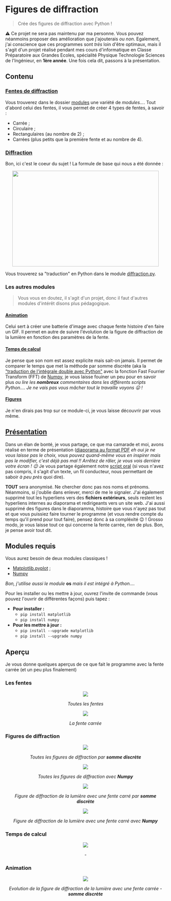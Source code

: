 # Figures de diffraction
> Crée des figures de diffraction avec Python !

:warning: Ce projet ne sera pas maintenu par ma personne. Vous pouvez néanmoins proposer des amélioration que j'ajouterais *ou non*. Egalement, j'ai conscience que ces programmes sont *très* loin d'être optimaux, mais il s'agit d'un projet réalisé pendant mes cours d'informatique en Classe Préparatoire aux Grandes Ecoles, spécialité Physique Technologie Sciences de l'Ingénieur, en **1ère année**.
Une fois cela dit, passons à la présentation.

## Contenu
### [Fentes de diffraction](modules/fentes.py)

Vous trouverez dans le dossier [modules](/modules) une variété de *modules...*. Tout d'abord celui des fentes, il vous permet de créer 4 types de fentes, à savoir :
* Carrée ;
* Circulaire ;
* Rectangulaires (au nombre de 2) ;
* Carrées (plus petits que la première fente et au nombre de 4).

### [Diffraction](modules/diffraction.py)

Bon, ici c'est le coeur du sujet ! La formule de base qui nous a été donnée :
<p align="center">
  <img width="460" height="300" src="https://latex.codecogs.com/svg.latex?\dpi{300}&space;\mathit{\iint_{Plan&space;{}z&space;=&space;0}&space;A(x',&space;y')e^{-\imath&space;\tfrac{2\pi}{\lambda}&space;\tfrac{x'x&plus;y'y}{z}}dx&space;{}dy}">
</p>

Vous trouverez sa "traduction" en Python dans le module [diffraction.py](modules/diffraction.py).

### Les autres modules
> Vous vous en doutez, il s'agit d'un projet, donc il faut d'autres modules d'intérêt disons plus pédagogique.

#### [Animation](modules/animation.py)

Celui sert à créer une batterie d'image avec chaque fente histoire d'en faire un GIF. Il permet en autre de suivre l'évolution de la figure de diffraction de la lumière en fonction des paramètres de la fente.

#### [Temps de calcul](modules/temps_calcul.py)

Je pense que son nom est assez explicite mais sait-on jamais. Il permet de comparer le temps que met la méthode par somme discrète (aka la ["traduction de l'intégrale double avec Python"](modules/diffraction.py) avec la fonction Fast Fourrier Transform (FFT) de [Numpy](https://numpy.org), je vous laisse fouiner un peu pour en savoir plus *ou lire les **nombreux** commentaires dans les différents scripts Python....* *Je ne vais pas vous mâcher tout le travaille voyons :stuck_out_tongue: !*

#### [Figures](modules/figures.py)

Je n'en dirais pas trop sur ce module-ci, je vous laisse découvrir par vous même.

## [Présentation](Presentation)

Dans un élan de bonté, je vous partage, ce que ma camarade et moi, avons réalisé en terme de présentation ([diaporama au format PDF](Presentation/Presentation_Github.pdf) *eh oui je ne vous laisse pas le choix, vous pouvez quand-même vous en inspirer mais pas le modifier, c'est déjà pas mal !! Arrêtez de râler, je vous vois derrière votre écran ! :wink:*
Je vous partage également notre [script oral](Presentation/Texte_soutenance_Github.pdf) (si vous n'avez pas compris, il s'agit d'un texte, un fil conducteur, nous permettant de saboir *à peu près* quoi dire).

**TOUT** sera anonymisé. Ne chercher donc pas nos noms et prénoms. Néanmoins, si j'oublie dans enlever, merci de me le signaler.
J'ai également supprimé tout les hyperliens vers des **fichiers extérieurs**, seuls restent les hyperliens internes au diaporama et redirigeants vers un site web. J'ai aussi supprimé des figures dans le diaporamma, histoire que vous n'ayez pas tout et que vous puissiez faire tourner le programme (et vous rendre compte du temps qu'il prend pour tout faire), pensez donc à sa compléxité :wink: !
Grosso modo, je vous laisse tout ce qui concerne la fente carrée, rien de plus.
Bon, je pense avoir tout dit. 

## Modules requis

Vous aurez besoin de deux modules classiques !
* [Matplotlib.pyplot](https://matplotlib.org/) ;
* [Numpy](https://numpy.org)

*Bon, j'utilise aussi le module* **os** *mais il est intégré à Python....*

Pour les installer ou les mettre à jour, ouvrez l'invite de commande (vous pouvez l'ouvrir de différentes façons) puis tapez :
* **Pour installer :**
  * `pip install matplotlib`
  * `pip install numpy`
* **Pour les mettre à jour :**
  * `pip install --upgrade matplotlib`
  * `pip install --upgrade numpy`

## Aperçu

Je vous donne quelques aperçus de ce que fait le programme avec la fente carrée (et un peu plus finalement)

### Les fentes

<p align="center">
  <img src="Ressources/all_fentes.png">
</p>
<p align="center">
  <em>Toutes les fentes</em>
</p>  

<p align="center">
  <img src="Ressources/fente_carree.png">
</p>
<p align="center">
  <em>La fente carrée</em>
</p>

### Figures de diffraction

<p align="center">
  <img src="Ressources/all_fig_diffrac_somme_discrete.png">
</p>
<p align="center">
  <em>Toutes les figures de diffraction par <strong>somme discrète</strong></em>
</p>  

<p align="center">
  <img src="Ressources/all_fig_diffrac_numpy.png">
</p>
<p align="center">
  <em>Toutes les figures de diffraction avec <strong>Numpy</strong></em>
</p>

<p align="center">
  <img src="Ressources/diffraction_carree.png">
</p>
<p align="center">
  <em>Figure de diffraction de la lumière avec une fente carré par <strong>somme discrète</strong></em>
</p>

<p align="center">
  <img src="Ressources/diffraction_carree_numpy.png">
</p>
<p align="center">
  <em>Figure de diffraction de la lumière avec une fente carré avec <strong>Numpy</strong></em>
</p>

### Temps de calcul

<p align="center">
  <img src="Ressources/tps_calcul_carre.png">
</p>
<p align="center">
  <em>-</em>
</p>

### Animation

<p align="center">
  <img src="Ressources/animation_carree.gif">
</p>
<p align="center">
  <em>Evolution de la figure de diffraction de la lumière avec une fente carrée - <strong>somme discrète</strong></em>
</p>
